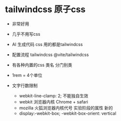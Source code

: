 # tailwindcss 原子css

- 非常好用
- 几乎不用写css
- AI 生成代码 css 用的都是tailwindcss
- 配置流程
    tailwindcss @vite/tailwindcss
- 有各种内置的css 类名 分门别类
- 1rem = 4个单位

- 文字行数限制
    - webkit-line-clamp: 2; 不能独自生效
    - webkit 浏览器内核 Chrome + safari
    - mozilla 火狐浏览器内核代号
    实验阶段的属性 新的
    - display:-webkit-box;
    -webkit-box-orient: vertical